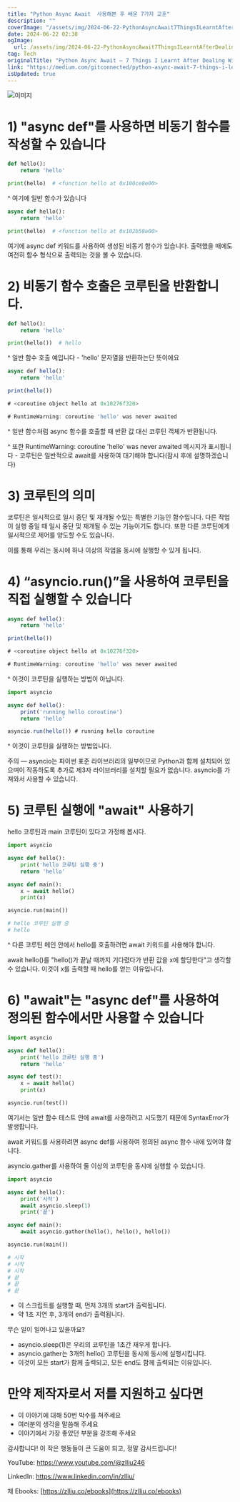 ```yaml
---
title: "Python Async Await  사용해본 후 배운 7가지 교훈"
description: ""
coverImage: "/assets/img/2024-06-22-PythonAsyncAwait7ThingsILearntAfterDealingWithThemForAWhile_0.png"
date: 2024-06-22 02:38
ogImage: 
  url: /assets/img/2024-06-22-PythonAsyncAwait7ThingsILearntAfterDealingWithThemForAWhile_0.png
tag: Tech
originalTitle: "Python Async Await — 7 Things I Learnt After Dealing With Them For A While"
link: "https://medium.com/gitconnected/python-async-await-7-things-i-learnt-after-dealing-with-them-for-a-while-86c1559e3c15"
isUpdated: true
---
```






![이미지](/assets/img/2024-06-22-PythonAsyncAwait7ThingsILearntAfterDealingWithThemForAWhile_0.png)

# 1) "async def"를 사용하면 비동기 함수를 작성할 수 있습니다

```python
def hello():
    return 'hello'

print(hello)  # <function hello at 0x100ce8e00>
```

^ 여기에 일반 함수가 있습니다


<div class="content-ad"></div>

```python
async def hello():
    return 'hello'

print(hello)  # <function hello at 0x102b58e00>
```

여기에 async def 키워드를 사용하여 생성된 비동기 함수가 있습니다. 출력했을 때에도 여전히 함수 형식으로 출력되는 것을 볼 수 있습니다.

# 2) 비동기 함수 호출은 코루틴을 반환합니다.

```python
def hello():
    return 'hello'

print(hello())  # hello
```

<div class="content-ad"></div>

^ 일반 함수 호출 예입니다 - 'hello' 문자열을 반환하는단 뜻이에요

```js
async def hello():
    return 'hello'

print(hello())  

# <coroutine object hello at 0x10276f320>

# RuntimeWarning: coroutine 'hello' was never awaited
```

^ 일반 함수처럼 async 함수를 호출할 때 반환 값 대신 코루틴 객체가 반환됩니다.

^ 또한 RuntimeWarning: coroutine 'hello' was never awaited 메시지가 표시됩니다 - 코루틴은 일반적으로 await를 사용하여 대기해야 합니다(잠시 후에 설명하겠습니다)

<div class="content-ad"></div>

# 3) 코루틴의 의미

코루틴은 일시적으로 일시 중단 및 재개될 수있는 특별한 기능인 함수입니다. 다른 작업이 실행 중일 때 일시 중단 및 재개될 수 있는 기능이기도 합니다. 또한 다른 코루틴에게 일시적으로 제어를 양도할 수도 있습니다.

이를 통해 우리는 동시에 하나 이상의 작업을 동시에 실행할 수 있게 됩니다.

# 4) “asyncio.run()”을 사용하여 코루틴을 직접 실행할 수 있습니다

<div class="content-ad"></div>

```js
async def hello():
    return 'hello'

print(hello())

# <coroutine object hello at 0x10276f320>

# RuntimeWarning: coroutine 'hello' was never awaited
```

^ 이것이 코루틴을 실행하는 방법이 아닙니다.

```js
import asyncio

async def hello():
    print('running hello coroutine')
    return 'hello'

asyncio.run(hello()) # running hello coroutine
```

^ 이것이 코루틴을 실행하는 방법입니다.

<div class="content-ad"></div>

주의 — asyncio는 파이썬 표준 라이브러리의 일부이므로 Python과 함께 설치되어 있으며이 작동하도록 추가로 제3자 라이브러리를 설치할 필요가 없습니다. asyncio를 가져와서 사용할 수 있습니다.

# 5) 코루틴 실행에 "await" 사용하기

hello 코루틴과 main 코루틴이 있다고 가정해 봅시다.

```python
import asyncio

async def hello():
    print('hello 코루틴 실행 중')
    return 'hello'

async def main():
    x = await hello()
    print(x)

asyncio.run(main())    

# hello 코루틴 실행 중
# hello
```

<div class="content-ad"></div>

^ 다른 코루틴 메인 안에서 hello를 호출하려면 await 키워드를 사용해야 합니다.

await hello()를 "hello()가 끝날 때까지 기다렸다가 반환 값을 x에 할당한다"고 생각할 수 있습니다. 이것이 x를 출력할 때 hello를 얻는 이유입니다.

# 6) "await"는 "async def"를 사용하여 정의된 함수에서만 사용할 수 있습니다

```python
import asyncio

async def hello():
    print('hello 코루틴 실행 중')
    return 'hello'

async def test():
    x = await hello()
    print(x)

asyncio.run(test())
```

<div class="content-ad"></div>

여기서는 일반 함수 테스트 안에 await를 사용하려고 시도했기 때문에 SyntaxError가 발생합니다.

await 키워드를 사용하려면 async def를 사용하여 정의된 async 함수 내에 있어야 합니다.

asyncio.gather를 사용하여 둘 이상의 코루틴을 동시에 실행할 수 있습니다.

```python
import asyncio

async def hello():
    print('시작')
    await asyncio.sleep(1)
    print('끝')

async def main():
    await asyncio.gather(hello(), hello(), hello())

asyncio.run(main())

# 시작
# 시작
# 시작
# 끝
# 끝
# 끝
```

<div class="content-ad"></div>

- 이 스크립트를 실행할 때, 먼저 3개의 start가 출력됩니다.
- 약 1초 지연 후, 3개의 end가 출력됩니다.

무슨 일이 일어나고 있을까요?

- asyncio.sleep(1)은 우리의 코루틴을 1초간 재우게 합니다.
- asyncio.gather는 3개의 hello() 코루틴을 동시에 동시에 실행시킵니다.
- 이것이 모든 start가 함께 출력되고, 모든 end도 함께 출력되는 이유입니다.

# 만약 제작자로서 저를 지원하고 싶다면

<div class="content-ad"></div>

- 이 이야기에 대해 50번 박수를 쳐주세요
- 여러분의 생각을 말씀해 주세요
- 이야기에서 가장 좋았던 부분을 강조해 주세요

감사합니다! 이 작은 행동들이 큰 도움이 되고, 정말 감사드립니다!

YouTube: https://www.youtube.com/@zlliu246

LinkedIn: https://www.linkedin.com/in/zlliu/

<div class="content-ad"></div>

제 Ebooks: [https://zlliu.co/ebooks](https://zlliu.co/ebooks)